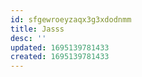 ```yaml
---
id: sfgewroeyzaqx3g3xdodnmm
title: Jasss
desc: ''
updated: 1695139781433
created: 1695139781433
---
```

